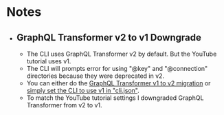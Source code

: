 

# Notes
- ## GraphQL Transformer v2 to v1 Downgrade
  - The CLI uses GraphQL Transformer v2 by default. But the YouTube tutorial uses v1. 
  - The CLI will prompts error for using "@key" and "@connection" directories because they were deprecated in v2. 
  - You can either do the [GraphQL Transformer v1 to v2 migration](https://docs.amplify.aws/cli/migration/transformer-migration/) or [simply set the CLI to use v1 in "cli.json"](https://stackoverflow.com/a/72260337/9179133). 
  - To match the YouTube tutorial settings I downgraded GraphQL Transformer from v2 to v1.

